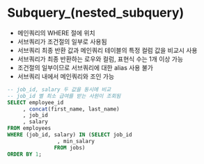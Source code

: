 # Subquery_(nested_subquery)

- 메인쿼리의 WHERE 절에 위치
- 서브쿼리가 조건절의 일부로 사용됨
- 서브쿼리 최종 반환 값과 메인쿼리 테이블의 특정 컬럼 값을 비교시 사용
- 서브쿼리가 최종 반환하는 로우와 컬럼, 표현식 수는 1개 이상 가능
- 조건절의 일부이므로 서브쿼리에 대한 alias 사용 불가
- 서브쿼리 내에서 메인쿼리와 조인 가능

```sql
-- job_id, salary 두 값을 동시에 비교
-- job_id 별 최소 급여를 받는 사원이 조회됨
SELECT employee_id
  	 , concat(first_name, last_name)
     , job_id
     , salary
FROM employees
WHERE (job_id, salary) IN (SELECT job_id
				, min_salary
			   FROM jobs)
ORDER BY 1;
```
